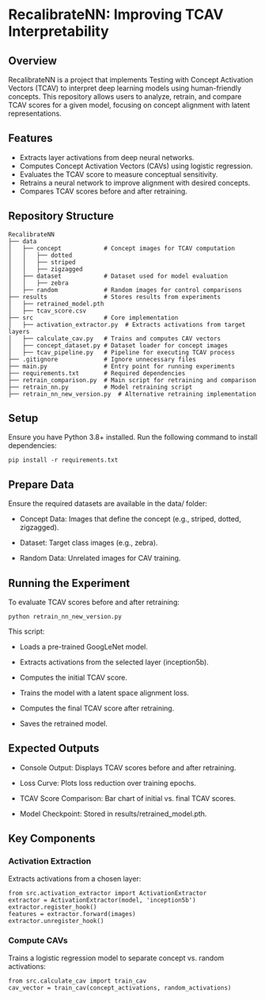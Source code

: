 # RecalibrateNN: Improving TCAV Interpretability


## Overview

RecalibrateNN is a project that implements Testing with Concept Activation Vectors (TCAV) to interpret deep learning models using human-friendly concepts. This repository allows users to analyze, retrain, and compare TCAV scores for a given model, focusing on concept alignment with latent representations.


## Features

* Extracts layer activations from deep neural networks.
* Computes Concept Activation Vectors (CAVs) using logistic regression.
* Evaluates the TCAV score to measure conceptual sensitivity.
* Retrains a neural network to improve alignment with desired concepts.
* Compares TCAV scores before and after retraining.

## Repository Structure

```
RecalibrateNN
├── data
│   ├── concept            # Concept images for TCAV computation
│   │   ├── dotted
│   │   ├── striped
│   │   ├── zigzagged
│   ├── dataset            # Dataset used for model evaluation
│   │   ├── zebra
│   ├── random             # Random images for control comparisons
├── results                # Stores results from experiments
│   ├── retrained_model.pth
│   ├── tcav_score.csv
├── src                    # Core implementation
│   ├── activation_extractor.py  # Extracts activations from target layers
│   ├── calculate_cav.py   # Trains and computes CAV vectors
│   ├── concept_dataset.py # Dataset loader for concept images
│   ├── tcav_pipeline.py   # Pipeline for executing TCAV process
├── .gitignore             # Ignore unnecessary files
├── main.py                # Entry point for running experiments
├── requirements.txt       # Required dependencies
├── retrain_comparison.py  # Main script for retraining and comparison
├── retrain_nn.py          # Model retraining script
├── retrain_nn_new_version.py  # Alternative retraining implementation
```


## Setup

Ensure you have Python 3.8+ installed. Run the following command to install dependencies:

```aiignore
pip install -r requirements.txt
```

## Prepare Data

Ensure the required datasets are available in the data/ folder:

* Concept Data: Images that define the concept (e.g., striped, dotted, zigzagged).

* Dataset: Target class images (e.g., zebra).

* Random Data: Unrelated images for CAV training.

## Running the Experiment

To evaluate TCAV scores before and after retraining:

```aiignore
python retrain_nn_new_version.py
```

This script:

* Loads a pre-trained GoogLeNet model.

* Extracts activations from the selected layer (inception5b).

* Computes the initial TCAV score.

* Trains the model with a latent space alignment loss.

* Computes the final TCAV score after retraining.

* Saves the retrained model.


## Expected Outputs

* Console Output: Displays TCAV scores before and after retraining.

* Loss Curve: Plots loss reduction over training epochs.

* TCAV Score Comparison: Bar chart of initial vs. final TCAV scores.

* Model Checkpoint: Stored in results/retrained_model.pth.

## Key Components

### Activation Extraction
Extracts activations from a chosen layer:
```aiignore
from src.activation_extractor import ActivationExtractor
extractor = ActivationExtractor(model, 'inception5b')
extractor.register_hook()
features = extractor.forward(images)
extractor.unregister_hook()
```

### Compute CAVs

Trains a logistic regression model to separate concept vs. random activations:

```aiignore
from src.calculate_cav import train_cav
cav_vector = train_cav(concept_activations, random_activations)
```


